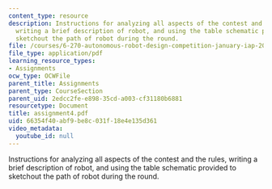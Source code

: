 ```yaml
---
content_type: resource
description: Instructions for analyzing all aspects of the contest and the rules,
  writing a brief description of robot, and using the table schematic provided to
  sketchout the path of robot during the round.
file: /courses/6-270-autonomous-robot-design-competition-january-iap-2005/66354f40abf9be8c031f18e4e135d361_assignment4.pdf
file_type: application/pdf
learning_resource_types:
- Assignments
ocw_type: OCWFile
parent_title: Assignments
parent_type: CourseSection
parent_uid: 2edcc2fe-e898-35cd-a003-cf31180b6881
resourcetype: Document
title: assignment4.pdf
uid: 66354f40-abf9-be8c-031f-18e4e135d361
video_metadata:
  youtube_id: null
---
```

Instructions for analyzing all aspects of the contest and the rules, writing a brief description of robot, and using the table schematic provided to sketchout the path of robot during the round.

